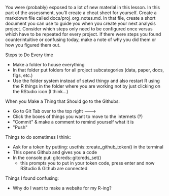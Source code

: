 You were (probably) exposed to a lot of new material in this lesson. In this part of the assessment, you’ll create a cheat sheet for yourself. Create a markdown file called docs/proj_org_notes.md. In that file, create a short document you can use to guide you when you create your next analysis project. Consider which steps only need to be configured once versus which have to be repeated for every project. If there were steps you found counterintuitive or confusing today, make a note of why you did them or how you figured them out.


Steps to Do Every time 
- Make a folder to house everything 
- In that folder put folders for all project subcategories (data, paper, docs, figs, etc.)
- Use the folder system instead of setwd thingy and also restart R using the R things in the folder where you are working not by just clicking on the RStudio icon (I think...)

When you Make a Thing that Should go to the Githubs:
- Go to Git Tab over to the top right ---> 
- Click the boxes of things you want to move to the internets (?)
- "Commit" & make a comment to remind yourself what it is
- "Push"

Things to do sometimes I think: 
- Ask for a token by putting: usethis::create_github_token() in the terminal
- This opens Github and gives you a code
- In the console put: gitcreds::gitcreds_set()
    - this prompts you to put in your token code, press enter and now RStudio & Github are connected

Things I found confusing: 
- Why do I want to make a website for my R-ing? 

